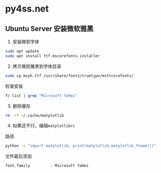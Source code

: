 # py4ss.net

## Ubuntu Server 安装微软雅黑

1. 安装微软字体
```bash
sudo apt update
sudo apt install ttf-mscorefonts-installer
```

2. 拷贝微软雅黑到字体目录
```bash
sudo cp msyh.ttf /usr/share/fonts/truetype/msttcorefonts/
```

检查安装

```bash
fc-list | grep "Microsoft YaHei"
```

3. 删除缓存
```bash
rm -rf ~/.cache/matplotlib
```

4. 如果还不行，编辑`matplotlibrc`

路径
```bash
python -c "import matplotlib; print(matplotlib.matplotlib_fname())"
```

文件最后添加

```
font.family         : Microsoft YaHei
```



